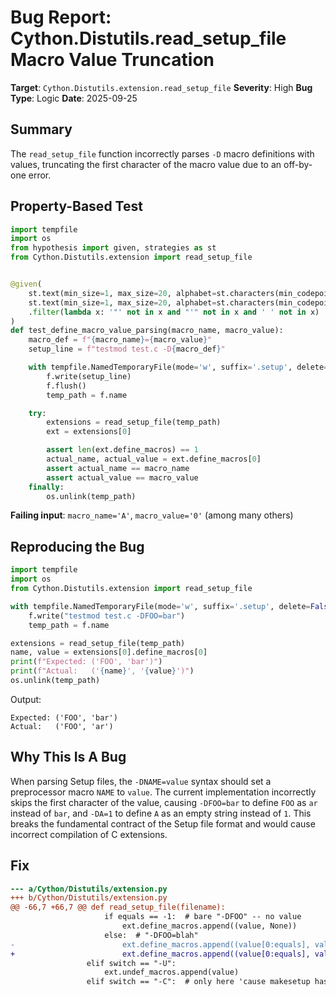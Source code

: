 # Bug Report: Cython.Distutils.read_setup_file Macro Value Truncation

**Target**: `Cython.Distutils.extension.read_setup_file`
**Severity**: High
**Bug Type**: Logic
**Date**: 2025-09-25

## Summary

The `read_setup_file` function incorrectly parses `-D` macro definitions with values, truncating the first character of the macro value due to an off-by-one error.

## Property-Based Test

```python
import tempfile
import os
from hypothesis import given, strategies as st
from Cython.Distutils.extension import read_setup_file


@given(
    st.text(min_size=1, max_size=20, alphabet=st.characters(min_codepoint=65, max_codepoint=90)),
    st.text(min_size=1, max_size=20, alphabet=st.characters(min_codepoint=48, max_codepoint=122))
    .filter(lambda x: '"' not in x and "'" not in x and ' ' not in x)
)
def test_define_macro_value_parsing(macro_name, macro_value):
    macro_def = f"{macro_name}={macro_value}"
    setup_line = f"testmod test.c -D{macro_def}"

    with tempfile.NamedTemporaryFile(mode='w', suffix='.setup', delete=False) as f:
        f.write(setup_line)
        f.flush()
        temp_path = f.name

    try:
        extensions = read_setup_file(temp_path)
        ext = extensions[0]

        assert len(ext.define_macros) == 1
        actual_name, actual_value = ext.define_macros[0]
        assert actual_name == macro_name
        assert actual_value == macro_value
    finally:
        os.unlink(temp_path)
```

**Failing input**: `macro_name='A'`, `macro_value='0'` (among many others)

## Reproducing the Bug

```python
import tempfile
import os
from Cython.Distutils.extension import read_setup_file

with tempfile.NamedTemporaryFile(mode='w', suffix='.setup', delete=False) as f:
    f.write("testmod test.c -DFOO=bar")
    temp_path = f.name

extensions = read_setup_file(temp_path)
name, value = extensions[0].define_macros[0]
print(f"Expected: ('FOO', 'bar')")
print(f"Actual:   ('{name}', '{value}')")
os.unlink(temp_path)
```

Output:
```
Expected: ('FOO', 'bar')
Actual:   ('FOO', 'ar')
```

## Why This Is A Bug

When parsing Setup files, the `-DNAME=value` syntax should set a preprocessor macro `NAME` to `value`. The current implementation incorrectly skips the first character of the value, causing `-DFOO=bar` to define `FOO` as `ar` instead of `bar`, and `-DA=1` to define `A` as an empty string instead of `1`. This breaks the fundamental contract of the Setup file format and would cause incorrect compilation of C extensions.

## Fix

```diff
--- a/Cython/Distutils/extension.py
+++ b/Cython/Distutils/extension.py
@@ -66,7 +66,7 @@ def read_setup_file(filename):
                     if equals == -1:  # bare "-DFOO" -- no value
                         ext.define_macros.append((value, None))
                     else:  # "-DFOO=blah"
-                        ext.define_macros.append((value[0:equals], value[equals + 2 :]))
+                        ext.define_macros.append((value[0:equals], value[equals + 1 :]))
                 elif switch == "-U":
                     ext.undef_macros.append(value)
                 elif switch == "-C":  # only here 'cause makesetup has it!
```